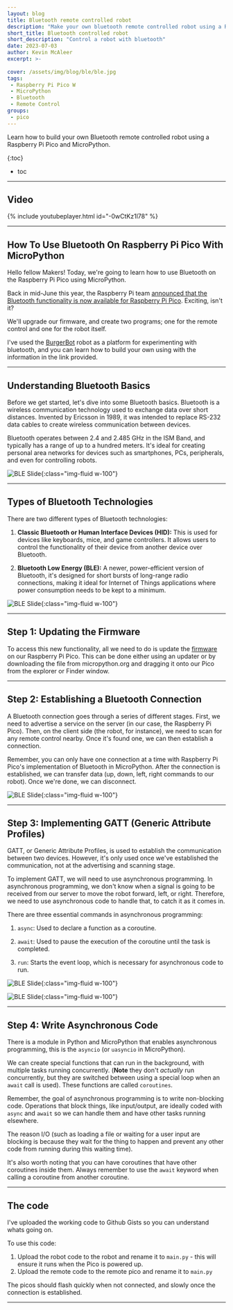```yaml
---
layout: blog
title: Bluetooth remote controlled robot
description: "Make your own bluetooth remote controlled robot using a Raspberry Pi Pico W and MicroPython"
short_title: Bluetooth controlled robot
short_description: "Control a robot with bluetooth"
date: 2023-07-03
author: Kevin McAleer
excerpt: >-
    
cover: /assets/img/blog/ble/ble.jpg
tags: 
 - Raspberry Pi Pico W
 - MicroPython
 - Bluetooth
 - Remote Control
groups:
 - pico
---
```


Learn how to build your own Bluetooth remote controlled robot using a Raspberry Pi Pico and MicroPython.

{:toc}
* toc

---

## Video

{% include youtubeplayer.html id="-0wCtKz1l78" %}

---

## How To Use Bluetooth On Raspberry Pi Pico With MicroPython

Hello fellow Makers! Today, we're going to learn how to use Bluetooth on the Raspberry Pi Pico using MicroPython.

Back in mid-June this year, the Raspberry Pi team [announced that the Bluetooth functionality is now available for Raspberry Pi Pico](https://www.raspberrypi.com/news/new-functionality-bluetooth-for-pico-w/). Exciting, isn't it?

We'll upgrade our firmware, and create two programs; one for the remote control and one for the robot itself.

I've used the [BurgerBot](/burgerbot) robot as a platform for experimenting with bluetooth, and you can learn how to build your own using with the information in the link provided.

---

## Understanding Bluetooth Basics

Before we get started, let's dive into some Bluetooth basics. Bluetooth is a wireless communication technology used to exchange data over short distances. Invented by Ericsson in 1989, it was intended to replace RS-232 data cables to create wireless communication between devices.

Bluetooth operates between 2.4 and 2.485 GHz in the ISM Band, and typically has a range of up to a hundred meters. It's ideal for creating personal area networks for devices such as smartphones, PCs, peripherals, and even for controlling robots.

![BLE Slide](/assets/img/blog/ble/ble01.jpg){:class="img-fluid w-100"}

---

## Types of Bluetooth Technologies

There are two different types of Bluetooth technologies:

1. **Classic Bluetooth or Human Interface Devices (HID):** This is used for devices like keyboards, mice, and game controllers. It allows users to control the functionality of their device from another device over Bluetooth.

2. **Bluetooth Low Energy (BLE):** A newer, power-efficient version of Bluetooth, it's designed for short bursts of long-range radio connections, making it ideal for Internet of Things applications where power consumption needs to be kept to a minimum. 

![BLE Slide](/assets/img/blog/ble/ble02.jpg){:class="img-fluid w-100"}

---

## Step 1: Updating the Firmware

To access this new functionality, all we need to do is update the [firmware](https://github.com/pimoroni/pimoroni-pico/releases) on our Raspberry Pi Pico. This can be done either using an updater or by downloading the file from micropython.org and dragging it onto our Pico from the explorer or Finder window.

---

## Step 2: Establishing a Bluetooth Connection

A Bluetooth connection goes through a series of different stages. First, we need to advertise a service on the server (in our case, the Raspberry Pi Pico). Then, on the client side (the robot, for instance), we need to scan for any remote control nearby. Once it's found one, we can then establish a connection.

Remember, you can only have one connection at a time with Raspberry Pi Pico's implementation of Bluetooth in MicroPython. After the connection is established, we can transfer data (up, down, left, right commands to our robot). Once we're done, we can disconnect.

![BLE Slide](/assets/img/blog/ble/ble03.jpg){:class="img-fluid w-100"}

---

## Step 3: Implementing GATT (Generic Attribute Profiles)

GATT, or Generic Attribute Profiles, is used to establish the communication between two devices. However, it's only used once we've established the communication, not at the advertising and scanning stage.

To implement GATT, we will need to use asynchronous programming. In asynchronous programming, we don't know when a signal is going to be received from our server to move the robot forward, left, or right. Therefore, we need to use asynchronous code to handle that, to catch it as it comes in.

There are three essential commands in asynchronous programming:

1. `async`: Used to declare a function as a coroutine.

2. `await`: Used to pause the execution of the coroutine until the task is completed. 

3. `run`: Starts the event loop, which is necessary for asynchronous code to run.

![BLE Slide](/assets/img/blog/ble/ble04.jpg){:class="img-fluid w-100"}

![BLE Slide](/assets/img/blog/ble/ble05.jpg){:class="img-fluid w-100"}

---

## Step 4: Write Asynchronous Code

There is a module in Python and MicroPython that enables asynchronous programming, this is the `asyncio` (or `uasyncio` in MicroPython).

We can create special functions that can run in the background, with multiple tasks running concurrently. (**Note** they don't *actually* run concurrently, but they are switched between using a special loop when an `await` call is used). These functions are called `coroutines`.

Remember, the goal of asynchronous programming is to write non-blocking code. Operations that block things, like input/output, are ideally coded with `async` and `await` so we can handle them and have other tasks running elsewhere. 

The reason I/O (such as loading a file or waiting for a user input are blocking is because they wait for the thing to happen and prevent any other code from running during this waiting time).

It's also worth noting that you can have coroutines that have other coroutines inside them. Always remember to use the `await` keyword when calling a coroutine from another coroutine.

---

## The code

I've uploaded the working code to Github Gists so you can understand whats going on.

<script src="https://gist.github.com/kevinmcaleer/cb8026c14ecb2b5a22fba065eb11af8c.js"></script>

To use this code:

1. Upload the robot code to the robot and rename it to `main.py` - this will ensure it runs when the Pico is powered up.
2. Upload the remote code to the remote pico and rename it to `main.py`

The picos should flash quickly when not connected, and slowly once the connection is established.

---

